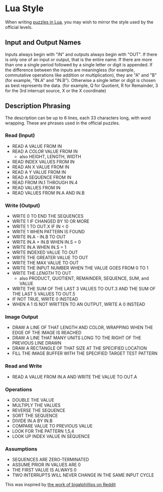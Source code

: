Lua Style
==========

When writing [puzzles in Lua](lua.html), you may wish to mirror the style used by the official levels.

Input and Output Names
----------------------

Inputs always begin with "IN" and outputs always begin with "OUT".  If there is only one of an input or output, that is the entire name.  If there are more than one a single period followed by a single letter or digit is appended.  If the difference between the inputs are meaningless (for example, commutative operations like addition or multiplication), they are "A" and "B" (for example, "IN.A" and "IN.B"). Otherwise a single letter or digit is chosen as best represents the data. (for example, Q for Quotient, R for Remainder, 3 for the 3rd interrupt source, X or the X coordinate)

Description Phrasing
--------------------

The description can be up to 6 lines, each 33 characters long, with word wrapping.  These are phrases used in the official puzzles.

### Read (Input)

   * READ A VALUE FROM IN
   * READ A _COLOR_ VALUE FROM IN
       * also HEIGHT, LENGTH, WIDTH
   * READ INDEX VALUES FROM IN
   * READ AN X VALUE FROM IN
   * READ A Y VALUE FROM IN
   * READ A SEQUENCE FROM IN
   * READ FROM IN.1 THROUGH IN.4
   * READ VALUES FROM IN
   * READ VALUES FROM IN.A AND IN.B

### Write (Output)

   * WRITE 0 TO END THE SEQUENCES
   * WRITE 1 IF CHANGED BY 10 OR MORE
   * WRITE 1 TO OUT.X IF IN < 0
   * WRITE 1 WHEN PATTERN IS FOUND
   * WRITE IN.A - IN.B TO OUT
   * WRITE IN.A + IN.B WHEN IN.S = 0
   * WRITE IN.A WHEN IN.S = 1
   * WRITE INDEXED VALUE TO OUT
   * WRITE THE GREATER VALUE TO OUT
   * WRITE THE MAX VALUE TO OUT
   * WRITE THE INPUT NUMBER WHEN THE VALUE GOES FROM 0 TO 1
   * WRITE THE _LENGTH_ TO OUT
       * also PRODUCT, QUOTIENT, REMAINDER, SEQUENCE, SUM, and VALUE
   * WRITE THE SUM OF THE LAST 3 VALUES TO OUT.3 AND THE SUM OF THE LAST 5 VALUES TO OUT.5
   * IF NOT TRUE, WRITE 0 INSTEAD
   * WHEN A 1 IS NOT WRITTEN TO AN OUTPUT, WRITE A 0 INSTEAD

### Image Output

   * DRAW A LINE OF THAT LENGTH AND COLOR, WRAPPING WHEN THE EDGE OF THE IMAGE IS REACHED
   * DRAW A LINE THAT MANY UNITS LONG TO THE RIGHT OF THE PREVIOUS LINE DRAWN
   * DRAW A RECTANGLE OF THAT SIZE AT THE SPECIFIED LOCATION
   * FILL THE IMAGE BUFFER WITH THE SPECIFIED TARGET TEST PATTERN

### Read and Write

   * READ A VALUE FROM IN.A AND WRITE THE VALUE TO OUT.A

### Operations

   * DOUBLE THE VALUE
   * MULTIPLY THE VALUES
   * REVERSE THE SEQUENCE
   * SORT THE SEQUENCE
   * DIVIDE IN.A BY IN.B
   * COMPARE VALUE TO PREVIOUS VALUE
   * LOOK FOR THE PATTERN 1,5,4
   * LOOK UP INDEX VALUE IN SEQUENCE
 
### Assumptions

   * SEQUENCES ARE ZERO-TERMINATED
   * ASSUME PRIOR IN VALUES ARE 0
   * THE FIRST VALUE IS ALWAYS 0
   * TWO INTERRUPTS WILL NEVER CHANGE IN THE SAME INPUT CYCLE

This was inspired by [the work of bigalphillips on Reddit](https://www.reddit.com/r/tis100/comments/3a271m/contest_design_a_puzzle_for_the_upcoming_bonus/cscj1za)

